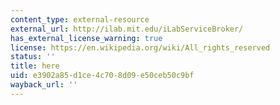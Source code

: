 ```yaml
---
content_type: external-resource
external_url: http://ilab.mit.edu/iLabServiceBroker/
has_external_license_warning: true
license: https://en.wikipedia.org/wiki/All_rights_reserved
status: ''
title: here
uid: e3902a85-d1ce-4c70-8d09-e50ceb50c9bf
wayback_url: ''
---
```

